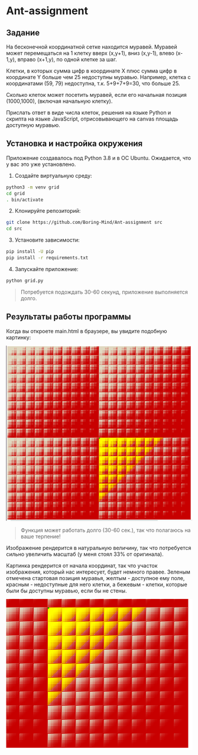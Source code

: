 # Ant-assignment
## Задание
На бесконечной координатной сетке находится муравей. Муравей может перемещаться на 1 клетку вверх (x,y+1), вниз (x,y-1), влево (x-1,y), вправо (x+1,y), по одной клетке за шаг.

Клетки, в которых сумма цифр в координате X плюс сумма цифр в координате Y больше чем 25 недоступны муравью. Например, клетка с координатами (59, 79) недоступна, т.к. 5+9+7+9=30, что больше 25.

Сколько клеток может посетить муравей, если его начальная позиция (1000,1000), (включая начальную клетку).

Прислать ответ в виде числа клеток, решения на языке Python и скрипта на языке JavaScript, отрисовывающего на canvas площадь доступную муравью.

## Установка и настройка окружения
Приложение создавалось под Python 3.8 и в ОС Ubuntu. Ожидается, что у вас это уже установлено.

1. Создайте виртуальную среду:
```bash
python3 -m venv grid
cd grid
. bin/activate
```
2. Клонируйте репозиторий:
```bash
git clone https://github.com/Boring-Mind/Ant-assignment src
cd src
```
3. Установите зависимости:
```bash
pip install -U pip
pip install -r requirements.txt
```
4. Запускайте приложение:
```bash
python grid.py
```
> Потребуется подождать 30-60 секунд, приложение выполняется долго.

## Результаты работы программы
Когда вы откроете main.html в браузере, вы увидите подобную картинку:


![Final render result](https://github.com/Boring-Mind/Ant-assignment/blob/master/demo/render_result_all.png)
> Функция может работать долго (30-60 сек.), так что полагаюсь на ваше терпение!

Изображение рендерится в натуральную величину, так что потребуется сильно увеличить масштаб (у меня стоял 33% от оригинала).

Картинка рендерится от начала координат, так что участок изображения, который нас интересует, будет немного правее. Зеленым отмечена стартовая позиция муравья, желтым - доступное ему поле, красным - недоступные для него клетки, а бежевым - клетки, которые были бы доступны муравью, если бы не стены.

![Render result enlarged](https://github.com/Boring-Mind/Ant-assignment/blob/master/demo/result_render.png)
